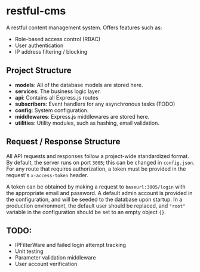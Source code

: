 # restful-cms
A restful content management system. Offers features such as:  
- Role-based access control (RBAC)
- User authentication
- IP address filtering / blocking

## Project Structure
- **models**: All of the database models are stored here.
- **services**: The business logic layer.
- **api**: Contains all Express.js routes
- **subscribers**: Event handlers for any asynchronous tasks (TODO)
- **config**: System configuration. 
- **middlewares**: Express.js middlewares are stored here.
- **utilities**: Utility modules, such as hashing, email validation.

## Request / Response Structure
All API requests and responses follow a project-wide standardized format. By default, the server runs on port `3005`; this can be changed in `config.json`. For any route that requires authorization, a token must be provided in the request's `x-access-token` header.   

A token can be obtained by making a request to `baseurl:3005/login` with the appropriate email and password. A default admin account is provided in the configuration, and will be seeded to the database upon startup. In a production environment, the default user should be replaced, and `"root"` variable in the configuration should be set to an empty object `{}`.

## TODO:
- IPFilterWare and failed login attempt tracking
- Unit testing
- Parameter validation middleware
- User account verification